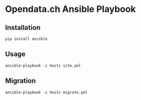 # Opendata.ch Ansible Playbook

## Installation

```
pip install ansible
```

## Usage

```
ansible-playbook -i hosts site.yml
```

## Migration

```
ansible-playbook -i hosts migrate.yml
```
